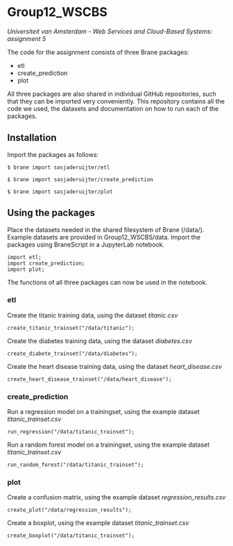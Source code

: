 # Group12_WSCBS
_Universiteit van Amsterdam - Web Services and Cloud-Based Systems: assignment 5_

The code for the assignment consists of three Brane packages:
- etl
- create_prediction
- plot

All three packages are also shared in individual GitHub repositories, such that they can be imported very conveniently. 
This repository contains all the code we used, the datasets and documentation on how to run each of the packages.

## Installation
Import the packages as follows:
```shell
$ brane import sasjaderuijter/etl
```
```shell
$ brane import sasjaderuijter/create_prediction
```
```shell
$ brane import sasjaderuijter/plot
```

## Using the packages
Place the datasets needed in the shared filesystem of Brane (/data/).
Example datasets are provided in Group12_WSCBS/data.
Import the packages using BraneScript in a JupyterLab notebook.
```shell
import etl;
import create_prediction;
import plot;
```
The functions of all three packages can now be used in the notebook.
### etl
Create the titanic training data, using the dataset _titanic.csv_
```shell
create_titanic_trainset("/data/titanic");
```
Create the diabetes training data, using the dataset _diabetes.csv_
```shell
create_diabete_trainset("/data/diabetes");
```
Create the heart disease training data, using the dataset _heart_disease.csv_
```shell
create_heart_disease_trainset("/data/heart_disease");
```
### create_prediction
Run a regression model on a trainingset, using the example dataset _titanic_trainset.csv_
```shell
run_regression("/data/titanic_trainset");
```

Run a random forest model on a trainingset, using the example dataset _titanic_trainset.csv_
```shell
run_random_forest("/data/titanic_trainset");
```

### plot
Create a confusion matrix, using the example dataset _regression_results.csv_
```shell
create_plot("/data/regression_results");
```
Create a boxplot, using the example dataset _titanic_trainset.csv_
```shell
create_boxplot("/data/titanic_trainset");
```
